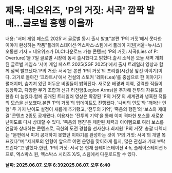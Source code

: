 # **제목: 네오위즈, 'P의 거짓: 서곡' 깜짝 발매…글로벌 흥행 이을까**

  내용: '서머 게임 페스트 2025'서 글로벌 동시 출시 발표"본편 'P의 거짓'에서 못다한 이야기 완성하는 작품"플레이스테이션·엑스박스·스팀에서 플레이 지원[서울=뉴시스] 오동현 기자 = 네오위즈가 DLC(다운로드 가능 콘텐츠) ‘P의 거짓: 서곡(Lies of P: Overture)’을 7일 글로벌 시장에 동시 출시했다고 밝혔다.출시 소식은 오늘 새벽 개최된 글로벌 게임쇼 ‘서머 게임 페스트 2025(SGF 2025)’에서 출시 트레일러 영상과 함께 깜짝 발표됐다.‘P의 거짓: 서곡’은 본편 ‘P의 거짓’의 프리퀄(시간상 앞선 이야기)이다. 과거로 돌아간 ‘크라트시’에서 전설의 스토커 '레아(Lea)’를 중심으로 한 이야기가 펼쳐지며, 숨겨져 있던 어두운 비밀들이 밝혀진다. 새로운 배경과 지역, 강력한 적들이 등장하고, 다양한 무기 조합과 신규 리전암(Legion Arms)을 추가해 전투의 자유도를 한층 더 높였다.함께 공개된 트레일러 영상은 확장된 'P의 거짓'의 세계관과 냉혹한 적들의 모습을 선보였다.본편 ‘P의 거짓’의 업데이트도 진행됐다. '나비의 인도'와 '깨어난 인형' 두 가지 난이도 설정이 새롭게 추가됐고, ‘전투의 기억’, ‘죽음의 행진’의 ‘보스와 재대결’ 콘텐츠 2종도 공개됐다. 이용자는 '전투의 기억'을 통해 이미 격파한 보스를 새로운 난이도로 다시 상대할 수 있다. '죽음의 행진'은 제한된 체력과 아이템으로 여러 보스를 연달아 상대하는 콘텐츠로, 극한의 도전 경험을 선사한다.최지원 'P의 거짓' 총괄 디렉터는 "본편에서 미처 공개하지 못했던 이야기를 완성하는 것이 'P의 거짓: 서곡’의 개발 목표였다”며 "제페토의 인형이 앞으로 어떤 운명을 맞이하게 될지, 많은 관심과 기대 부탁드린다"고 말했다.한편, ‘P의 거짓: 서곡’은 현재 플레이스테이션 4·5, 플레이스테이션 5 프로, 엑스박스 원, 엑스박스 시리즈 X/S, 스팀에서 다운로드할 수 있다.

  **날짜: 2025.06.07. 오후 6:392025.06.07. 오후 6:40**